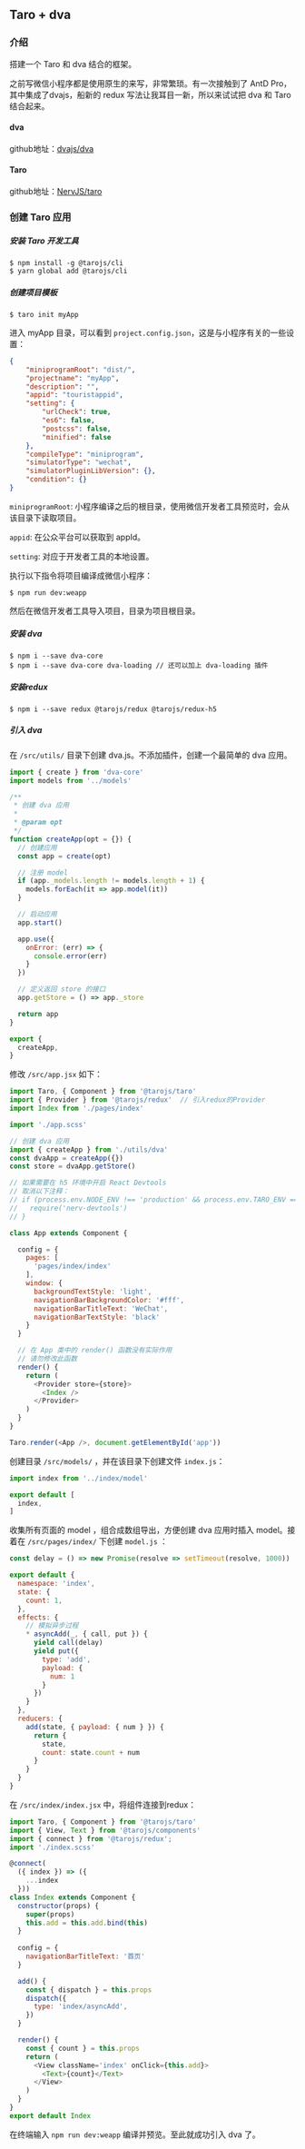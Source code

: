 ## Taro + dva

### 介绍

搭建一个 Taro 和 dva 结合的框架。

之前写微信小程序都是使用原生的来写，非常繁琐。有一次接触到了 AntD Pro，其中集成了dvajs，船新的 redux 写法让我耳目一新，所以来试试把 dva 和 Taro 结合起来。

#### dva

github地址：[dvajs/dva](https://github.com/dvajs/dva)

#### Taro

github地址：[NervJS/taro](https://github.com/NervJS/taro)

### 创建 Taro 应用

##### 安装 Taro 开发工具

```shell
$ npm install -g @tarojs/cli
$ yarn global add @tarojs/cli
```

##### 创建项目模板

```shell
$ taro init myApp
```

进入 myApp 目录，可以看到 <code>project.config.json</code>，这是与小程序有关的一些设置：

```json
{
	"miniprogramRoot": "dist/",
	"projectname": "myApp",
	"description": "",
	"appid": "touristappid",
	"setting": {
		"urlCheck": true,
		"es6": false,
		"postcss": false,
		"minified": false
	},
	"compileType": "miniprogram",
	"simulatorType": "wechat",
	"simulatorPluginLibVersion": {},
	"condition": {}
}
```

`miniprogramRoot`: 小程序编译之后的根目录，使用微信开发者工具预览时，会从该目录下读取项目。

`appid`: 在公众平台可以获取到 appId。

`setting`: 对应于开发者工具的本地设置。

执行以下指令将项目编译成微信小程序：

```shell
$ npm run dev:weapp
```

然后在微信开发者工具导入项目，目录为项目根目录。

##### 安装 dva

```shell
$ npm i --save dva-core
$ npm i --save dva-core dva-loading // 还可以加上 dva-loading 插件
```

##### 安装redux

```shell
$ npm i --save redux @tarojs/redux @tarojs/redux-h5
```

##### 引入 dva

在 `/src/utils/` 目录下创建 dva.js。不添加插件，创建一个最简单的 dva 应用。

```js
import { create } from 'dva-core'
import models from '../models'

/**
 * 创建 dva 应用
 * 
 * @param opt
 */
function createApp(opt = {}) {
  // 创建应用
  const app = create(opt)

  // 注册 model
  if (app._models.length != models.length + 1) {
    models.forEach(it => app.model(it))
  }

  // 启动应用
  app.start()

  app.use({
    onError: (err) => {
      console.error(err)
    }
  })

  // 定义返回 store 的接口
  app.getStore = () => app._store

  return app
}

export {
  createApp,
}

```

修改 `/src/app.jsx` 如下：

```js
import Taro, { Component } from '@tarojs/taro'
import { Provider } from '@tarojs/redux'  // 引入redux的Provider
import Index from './pages/index'

import './app.scss'

// 创建 dva 应用
import { createApp } from './utils/dva'
const dvaApp = createApp({})
const store = dvaApp.getStore()

// 如果需要在 h5 环境中开启 React Devtools
// 取消以下注释：
// if (process.env.NODE_ENV !== 'production' && process.env.TARO_ENV === 'h5')  {
//   require('nerv-devtools')
// }

class App extends Component {

  config = {
    pages: [
      'pages/index/index'
    ],
    window: {
      backgroundTextStyle: 'light',
      navigationBarBackgroundColor: '#fff',
      navigationBarTitleText: 'WeChat',
      navigationBarTextStyle: 'black'
    }
  }

  // 在 App 类中的 render() 函数没有实际作用
  // 请勿修改此函数
  render() {
    return (
      <Provider store={store}>
        <Index />
      </Provider>
    )
  }
}

Taro.render(<App />, document.getElementById('app'))

```

创建目录 `/src/models/` ，并在该目录下创建文件 `index.js`：

```js
import index from '../index/model'

export default [
  index,
]
```

收集所有页面的 model ，组合成数组导出，方便创建 dva 应用时插入 model。接着在 `/src/pages/index/` 下创建 `model.js` ：

```js
const delay = () => new Promise(resolve => setTimeout(resolve, 1000))

export default {
  namespace: 'index',
  state: {
    count: 1,
  },
  effects: {
    // 模拟异步过程
    * asyncAdd(_, { call, put }) {
      yield call(delay)
      yield put({
        type: 'add',
        payload: {
          num: 1
        }
      })
    }
  },
  reducers: {
    add(state, { payload: { num } }) {
      return {
        state,
        count: state.count + num
      }
    }
  }
}
```

在 `/src/index/index.jsx` 中，将组件连接到redux：

```js
import Taro, { Component } from '@tarojs/taro'
import { View, Text } from '@tarojs/components'
import { connect } from '@tarojs/redux';
import './index.scss'

@connect(
  ({ index }) => ({
    ...index
  }))
class Index extends Component {
  constructor(props) {
    super(props)
    this.add = this.add.bind(this)
  }
  
  config = {
    navigationBarTitleText: '首页'
  }

  add() {
    const { dispatch } = this.props
    dispatch({
      type: 'index/asyncAdd',
    })
  }

  render() {
    const { count } = this.props
    return (
      <View className='index' onClick={this.add}>
        <Text>{count}</Text>
      </View>
    )
  }
}
export default Index
```

在终端输入 `npm run dev:weapp` 编译并预览。至此就成功引入 dva 了。

